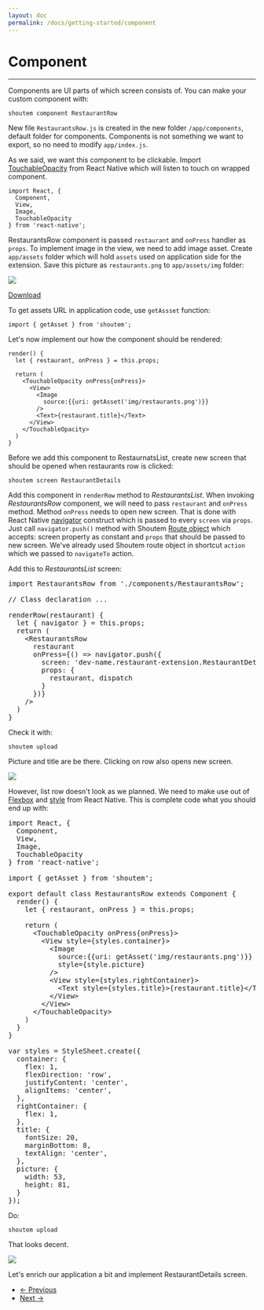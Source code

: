 ```yaml
---
layout: doc
permalink: /docs/getting-started/component
---
```


# Component
<hr />

Components are UI parts of which screen consists of. You can make your custom component with:

```
shoutem component RestaurantRow
```

New file `RestaurantsRow.js` is created in the new folder `/app/components`, default folder for components. Components is not something we want to export, so no need to modify `app/index.js`.

As we said, we want this component to be clickable. Import [TouchableOpacity](TODO) from React Native which will listen to touch on wrapped component.

```
import React, {
  Component,
  View,
  Image,
  TouchableOpacity
} from 'react-native';
```

RestaurantsRow component is passed `restaurant` and `onPress` handler as `props`. To implement image in the view, we need to add image asset. Create `app/assets` folder which will hold `assets` used on application side for the extension. Save this picture as `restaurants.png` to `app/assets/img` folder: 

<p class="image">
<img src='http://shoutem.github.io/img/getting-started/restaurant-photo.png'/>
</p>

[Download](http://shoutem.github.io/img/getting-started/restaurant-photo.png)

To get assets URL in application code, use `getAssset` function:

```
import { getAsset } from 'shoutem';
```

Let's now implement our how the component should be rendered:

```
render() {
  let { restaurant, onPress } = this.props;

  return (
    <TouchableOpacity onPress{onPress}>
      <View>
        <Image
          source:{{uri: getAsset('img/restaurants.png')}}
        />
        <Text>{restaurant.title}</Text>
      </View>
    </TouchableOpacity>
  )
}
```

Before we add this component to RestaurnatsList, create new screen that should be opened when restaurants row is clicked:

```
shoutem screen RestaurantDetails
```

Add this component in `renderRow` method to _RestaurantsList_. When invoking _RestaurantsRow_ component, we will need to pass `restaurant` and `onPress` method. Method `onPress` needs to open new screen. That is done with React Native [navigator](https://facebook.github.io/react-native/docs/navigator.html#content) construct which is passed to every `screen` via `props`. Just call `navigator.push()` method with Shoutem [Route object](TODO) which accepts: screen property as constant and `props` that should be passed to new screen. We've already used Shoutem route object in shortcut `action` which we passed to `navigateTo` action.

Add this to _RestaurantsList_ screen:

<pre>
<span class="newCode">import RestaurantsRow from './components/RestaurantsRow'; </span>

// Class declaration ...

renderRow(restaurant) {
<span class="newCode">  let { navigator } = this.props;
  return (
    &lt;RestaurantsRow
      restaurant
      onPress={() => navigator.push({
        screen: 'dev-name.restaurant-extension.RestaurantDetails',
        props: {
          restaurant, dispatch
        }
      })}
    /></span>
  )
}
</pre>

Check it with:

``` 
shoutem upload
```

Picture and title are be there. Clicking on row also opens new screen. 

<p class="image">
<img src='http://shoutem.github.io/img/getting-started/restaurant-row-1.png'/>
</p>

However, list row doesn't look as we planned. We need to make use out of [Flexbox](https://facebook.github.io/react-native/docs/flexbox.html) and [style](TODO) from React Native. This is complete code what you should end up with:


<pre>
import React, {
  Component,
  View,
  Image,
  TouchableOpacity
} from 'react-native';

import { getAsset } from 'shoutem';

export default class RestaurantsRow extends Component {
  render() {
    let { restaurant, onPress } = this.props;

    return (
<span class="newCode">      &lt;TouchableOpacity onPress{onPress}>
        &lt;View style={styles.container}>
          &lt;Image
            source:{{uri: getAsset('img/restaurants.png')}}
            style={style.picture}
          />
          &lt;View style={styles.rightContainer}>
            &lt;Text style={styles.title}>{restaurant.title}&lt;/Text>
          &lt;/View>
        &lt;/View>
      &lt;/TouchableOpacity></span>
    )
  }
}

<span class="newCode">var styles = StyleSheet.create({
  container: {
    flex: 1,
    flexDirection: 'row',
    justifyContent: 'center',
    alignItems: 'center',
  },
  rightContainer: {
    flex: 1,
  },
  title: {
    fontSize: 20,
    marginBottom: 8,
    textAlign: 'center',
  },
  picture: {
    width: 53,
    height: 81,
  }
});</span>
</pre>

Do:
```
shoutem upload
```

That looks decent. 

<p class="image">
<img src='http://shoutem.github.io/img/getting-started/restaurant-row-2.png'/>
</p>

Let's enrich our application a bit and implement RestaurantDetails screen.

<nav>
  <ul class="pager">
    <li class="previous">
      <a href="http://shoutem.github.io/docs/getting-started/loading-data"><span aria-hidden="true">&larr;</span> Previous</a>
    </li>
    <li class="next">
      <a href="http://shoutem.github.io/docs/getting-started/final-polishing">Next <span aria-hidden="true">&rarr;</span></a>
    </li>
  </ul>
</nav>
